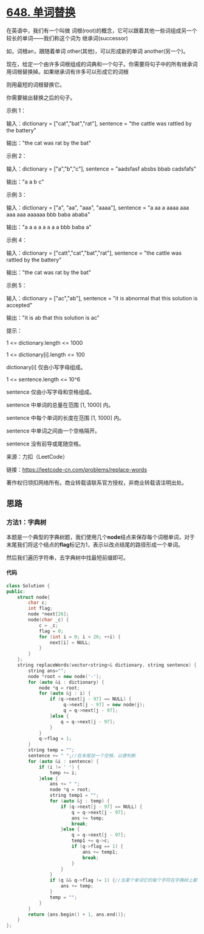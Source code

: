 # [648. 单词替换](https://leetcode-cn.com/problems/replace-words/)

在英语中，我们有一个叫做 词根(root)的概念，它可以跟着其他一些词组成另一个较长的单词——我们称这个词为 继承词(successor)

如，词根an，跟随着单词 other(其他)，可以形成新的单词 another(另一个)。

现在，给定一个由许多词根组成的词典和一个句子。你需要将句子中的所有继承词用词根替换掉。如果继承词有许多可以形成它的词根

则用最短的词根替换它。

你需要输出替换之后的句子。

示例 1：

输入：dictionary = ["cat","bat","rat"], sentence = "the cattle was rattled by the battery"

输出："the cat was rat by the bat"

示例 2：

输入：dictionary = ["a","b","c"], sentence = "aadsfasf absbs bbab cadsfafs"

输出："a a b c"

示例 3：

输入：dictionary = ["a", "aa", "aaa", "aaaa"], sentence = "a aa a aaaa aaa aaa aaa aaaaaa bbb baba ababa"

输出："a a a a a a a a bbb baba a"

示例 4：

输入：dictionary = ["catt","cat","bat","rat"], sentence = "the cattle was rattled by the battery"

输出："the cat was rat by the bat"

示例 5：

输入：dictionary = ["ac","ab"], sentence = "it is abnormal that this solution is accepted"

输出："it is ab that this solution is ac"

提示：

1 <= dictionary.length <= 1000

1 <= dictionary[i].length <= 100

dictionary[i] 仅由小写字母组成。

1 <= sentence.length <= 10^6

sentence 仅由小写字母和空格组成。

sentence 中单词的总量在范围 [1, 1000] 内。

sentence 中每个单词的长度在范围 [1, 1000] 内。

sentence 中单词之间由一个空格隔开。

sentence 没有前导或尾随空格。

来源：力扣（LeetCode）

链接：https://leetcode-cn.com/problems/replace-words

著作权归领扣网络所有。商业转载请联系官方授权，非商业转载请注明出处。



## 思路

### 方法1：字典树

本题是一个典型的字典树题，我们使用几个**node**结点来保存每个词根单词，对于末尾我们将这个结点的**flag**标记为1，表示以改点结尾的路径形成一个单词。

然后我们遍历字符串，去字典树中找最短前缀即可。



#### 代码

```cpp
class Solution {
public:
    struct node{
        char c;
        int flag;
        node *next[26];
        node(char _c) {
            c = _c;
            flag = 0;
            for (int i = 0; i < 26; ++i) {
                next[i] = NULL;
            }
        }
    };
    string replaceWords(vector<string>& dictionary, string sentence) {
        string ans="";
        node *root = new node('-');
        for (auto &i : dictionary) {
            node *q = root;
            for (auto &j : i) {
                if (q->next[j - 97] == NULL) {
                     q->next[j - 97] = new node(j);
                     q = q->next[j - 97];
                }else {
                    q = q->next[j - 97];
                }
            }
            q->flag = 1;
        }
        string temp = "";
        sentence += " ";//在末尾加一个空格，以便判断
        for (auto &i : sentence) {
            if (i != ' ') {
                temp += i;
            }else {
                ans += " ";
                node *q = root;
                string temp1 = "";
                for (auto &j : temp) {
                    if (q->next[j - 97] == NULL) {
                        q = q->next[j - 97];
                        ans += temp;
                        break;
                    }else {
                        q = q->next[j - 97];
                        temp1 += q->c;
                        if (q->flag == 1) {
                            ans += temp1;
                            break;
                        }
                    }
                }
                if (q && q->flag != 1) {//当某个单词它的每个字符在字典树上都能匹配到，但是它不能形成一个词根。
                    ans += temp;
                }
                temp = "";
            }
        }
        return {ans.begin() + 1, ans.end()};
    }
};
```

